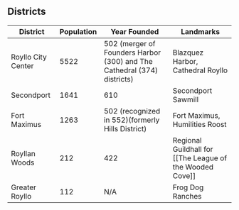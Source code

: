 ## Districts

| District           | Population | Year Founded                                                            | Landmarks                                                |
| ------------------ | ---------- | ----------------------------------------------------------------------- | -------------------------------------------------------- |
| Royllo City Center | 5522       | 502 (merger of Founders Harbor (300) and The Cathedral (374) districts) | Blazquez Harbor, Cathedral Royllo                        |
| Secondport         | 1641       | 610                                                                     | Secondport Sawmill                                       |
| Fort Maximus       | 1263       | 502 (recognized in 552)(formerly Hills District)                        | Fort Maximus, Humilities Roost                           |
| Royllan Woods      | 212        | 422                                                                     | Regional Guildhall for [[The League of the Wooded Cove]] |
| Greater Royllo     | 112        | N/A                                                                     | Frog Dog Ranches                                         |
